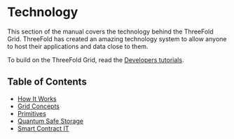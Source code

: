 <h1>Technology</h1>

This section of the manual covers the technology behind the ThreeFold Grid. ThreeFold has created an amazing technology system to allow anyone to host their applications and data close to them.

To build on the ThreeFold Grid, read the [Developers tutorials](../developers/developers.md).

<h2>Table of Contents</h2>

- [How It Works](../intro/grid3_howitworks.md)
- [Grid Concepts](../concepts/concepts_readme.md)
- [Primitives](./primitives/primitives_toc.md)
- [Quantum Safe Storage](./qsss/qsss_home.md)
- [Smart Contract IT](./smartcontract_it/smartcontract_toc.md)



